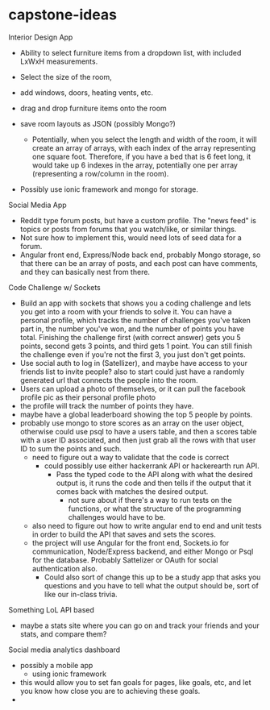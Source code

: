 # capstone-ideas

Interior Design App

- Ability to select furniture items from a dropdown list, with included LxWxH measurements.
- Select the size of the room,
- add windows, doors, heating vents, etc.
- drag and drop furniture items onto the room
- save room layouts as JSON (possibly Mongo?)

  - Potentially, when you select the length and width of the room, it will create an array of arrays, with each index of the array representing one square foot.  Therefore, if you have a bed that is 6 feet long, it would take up 6 indexes in the array, potentially one per array (representing a row/column in the room).
- Possibly use ionic framework and mongo for storage.


Social Media App

- Reddit type forum posts, but have a custom profile.  The "news feed" is topics or posts from forums that you watch/like, or similar things.
- Not sure how to implement this, would need lots of seed data for a forum.
- Angular front end, Express/Node back end, probably Mongo storage, so that there can be an array of posts, and each post can have comments, and they can basically nest from there.


Code Challenge w/ Sockets

- Build an app with sockets that shows you a coding challenge and lets you get into a room with your friends to solve it.  You can have a personal profile, which tracks the number of challenges you've taken part in, the number you've won, and the number of points you have total.  Finishing the challenge first (with correct answer) gets you 5 points, second gets 3 points, and third gets 1 point.  You can still finish the challenge even if you're not the first 3, you just don't get points.
- Use social auth to log in (Satellizer), and maybe have access to your friends list to invite people?  also to start could just have a randomly generated url that connects the people into the room.
- Users can upload a photo of themselves, or it can pull the facebook profile pic as their personal profile photo
- the profile will track the number of points they have.
- maybe have a global leaderboard showing the top 5 people by points.
- probably use mongo to store scores as an array on the user object, otherwise could use psql to have a users table, and then a scores table with a user ID associated, and then just grab all the rows with that user ID to sum the points and such.
  - need to figure out a way to validate that the code is correct
    - could possibly use either hackerrank API or hackerearth run API.
      - Pass the typed code to the API along with what the desired output is, it runs the code and then tells if the output that it comes back with matches the desired output.
        - not sure about if there's a way to run tests on the functions, or what the structure of the programming challenges would have to be.
  - also need to figure out how to write angular end to end and unit tests in order to build the API that saves and sets the scores.
  - the project will use Angular for the front end, Sockets.io for communication, Node/Express backend, and either Mongo or Psql for the database.  Probably Sattelizer or OAuth for social authentication also.
    - Could also sort of change this up to be a study app that asks you questions and you have to tell what the output should be, sort of like our in-class trivia.

Something LoL API based

- maybe a stats site where you can go on and track your friends and your stats, and compare them?


Social media analytics dashboard

- possibly a mobile app
  - using ionic framework
- this would allow you to set fan goals for pages, like goals, etc, and let you know how close you are to achieving these goals.
- 
